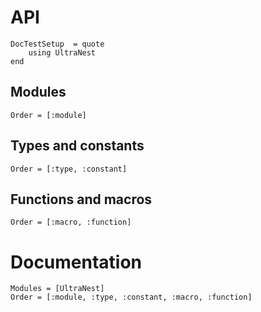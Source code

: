 # API

```@meta
DocTestSetup  = quote
    using UltraNest
end
```

## Modules

```@index
Order = [:module]
```

## Types and constants

```@index
Order = [:type, :constant]
```

## Functions and macros

```@index
Order = [:macro, :function]
```

# Documentation

```@autodocs
Modules = [UltraNest]
Order = [:module, :type, :constant, :macro, :function]
```
